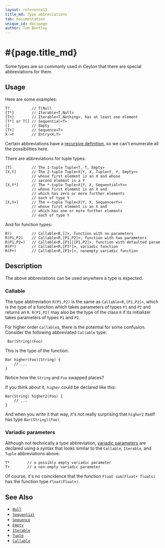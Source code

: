 ```yaml
---
layout: reference13
title_md: Type abbreviations
tab: documentation
unique_id: docspage
author: Tom Bentley
---
```


# #{page.title_md}

Some types are so commonly used in Ceylon that there are special 
abbreviations for them. 

## Usage 

Here are some examples:

<!-- try: -->
    T?          // T|Null
    {T*}        // Iterable<T,Null>
    {T+}        // Iterable<T,Nothing>, has at least one element
    [T*] or T[] // Sequential<T>
    []          // Empty
    [T+]        // Sequence<T>
    X->Y        // Entry<X,Y>

Certain abbreviations have a 
[recursive definition](#{site.urls.spec_current}#typenameabbreviations),
so we can't enumerate all the possibilities here.

There are abbreviations for tuple types:

<!-- try: -->
    [T]         // The 1-tuple Tuple<T, T, Empty>
    [X,Y]       // The 2-tuple Tuple<X|Y, X, Tuple<Y, Y, Empty>>
                // whose first element is an X and whose 
                // second element is a Y
    [X,Y*]      // The *-tuple Tuple<X|Y, X, Sequential<Y>>
                // whose first element is an X and 
                // which has zero or more further elements 
                // each of type Y
    [X,Y+]      // The +-tuple Tuple<X|Y, X, Sequence<Y>>
                // whose first element is an X and 
                // which has one or more further elements 
                // each of type Y

And for function types:

<!-- try: -->
    R()         // Callable<R,[]>, function with no parameters
    R(P1,P2)    // Callable<R,[P1,P2]>, function with two parameters
    R(P1,P2=)   // Callable<R,[P1]|[P1,P2]>, function with defaulted param
    R(P*)       // Callable<R,[P1*]>, variadic function
    R(P+)       // Callable<R,[P1+]>, nonempty variadic function

## Description

The above abbreviations can be used anywhere a type is expected. 

### Callable

The type abbtreviation `R(P1,P2)` is the same as `Callable<R,[P1,P2]>`, 
which is the type of a function which takes parameters of types `P1` and `P2` 
and returns an `R`. `R(P1,P2)` may also be the type of the class `R` 
if its initializer takes parameters of types `P1` and `P2`.

For higher order `Callable`s, there is the potential for some confusion.
Consider the following abbreviated `Callable` type:

<!-- try: -->
     Bar(String)(Foo)

This is the type of the function:

<!-- try: -->
    Bar higher(Foo)(String) {
        // ...
    }

Notice how the `String` and `Foo` swapped places?

If you think about it, `higher` could be declared like this:

<!-- try: -->
    Bar(String) higher2(Foo) {
        // ...
    }

And when you write it that way, it's not really surprising that `higher2` 
itself has type `Bar(String)(Foo)`.


### Variadic parameters

Although not technically a type abbreviation, 
[variadic parameters](../parameter-list/) are declared using a syntax that 
looks similar to the `Callable`, `Iterable`, and `Tuple` abbreviations above:

<!-- try: -->
<!-- check:none -->
    T*        // a possibly empty variadic parameter
    T+        // a non-empty variadic parameter

Of course, it's no coincidence that the function `Float sum(Float+ floats)`
has the function type `Float(Float+)`.

## See Also

* [`Null`](#{site.urls.apidoc_1_3}/Null.type.html)
* [`Sequential`](#{site.urls.apidoc_1_3}/Sequential.type.html)
* [`Sequence`](#{site.urls.apidoc_1_3}/Sequence.type.html)
* [`Empty`](#{site.urls.apidoc_1_3}/Empty.type.html)
* [`Iterable`](#{site.urls.apidoc_1_3}/Iterable.type.html)
* [`Tuple`](#{site.urls.apidoc_1_3}/Tuple.type.html)
* [`Callable`](#{site.urls.apidoc_1_3}/Callable.type.html)
